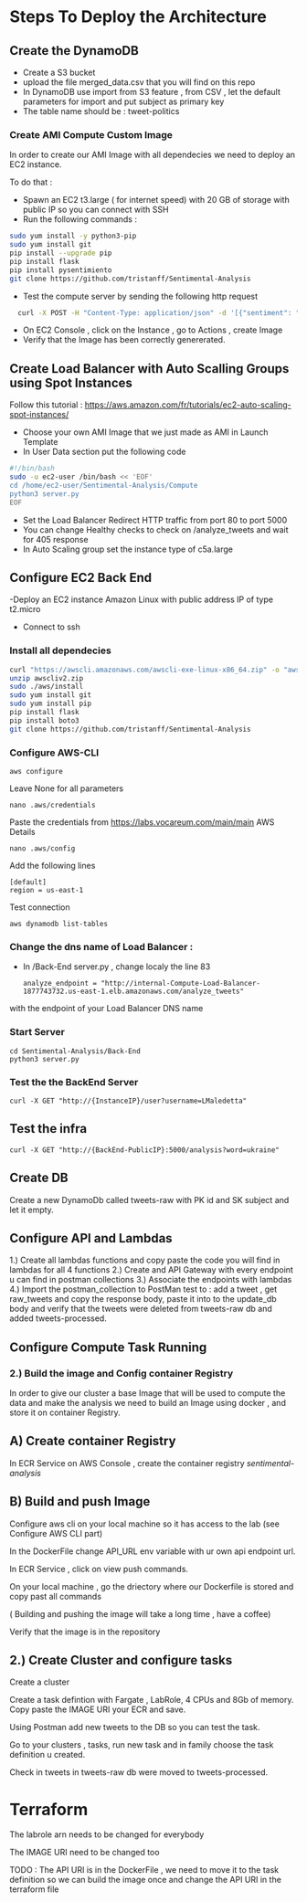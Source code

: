 # Steps To Deploy the Architecture
## Create the DynamoDB
- Create a S3 bucket 
- upload the file merged_data.csv that you will find on this repo
- In DynamoDB use import from S3 feature , from CSV , let the default parameters for import and put subject as primary key
- The table name should be : tweet-politics

### Create AMI Compute Custom Image

In order to create our AMI Image with all dependecies we need to deploy an EC2 instance.

To do that :
- Spawn an EC2 t3.large ( for internet speed) with 20 GB of storage with public IP so you can connect with SSH
- Run the following commands :
```bash
sudo yum install -y python3-pip
sudo yum install git
pip install --upgrade pip
pip install flask
pip install pysentimiento
git clone https://github.com/tristanff/Sentimental-Analysis
```
- Test the compute server by sending the following http request
```bash
  curl -X POST -H "Content-Type: application/json" -d '[{"sentiment": "neutral", "text": "#2Abril Van 37 días de invasión rusa en #Ucrania, 37 días de guerra, destrucción, dolor, desplazados, muerte, y tod… https://t.co/e2DcggQgpL", "user": "PioVona", "subject": "StopTheWar"}, {"sentiment": "positive", "text": "#Anonymous, guys, it would be nice to make the locations of the #Russian #Navy open. How do you like this idea?… https://t.co/Q0AT14BpHx", "user": "ComicsGram", "subject": "russian navy"}, {"sentiment": "negative", "text": "#BREAKING #Anonymous hacks Russian Orthodox Church & Lipetsk Company.\n\n#Russia #RussianArmy\n#RussiaUkraineConflict… https://t.co/VS8LB8j5jx", "user": "Internl_Leaks", "subject": "russianarmy"}]' http://{EC2-PublicIP}:5000/analyze_tweets
```
- On EC2 Console , click on the Instance , go to Actions , create Image
- Verify that the Image has been correctly genererated.
## Create Load Balancer with Auto Scalling Groups using Spot Instances 
Follow this tutorial : https://aws.amazon.com/fr/tutorials/ec2-auto-scaling-spot-instances/
- Choose your own AMI Image that we just made as AMI in Launch Template
- In User Data section put the following code
```bash
#!/bin/bash
sudo -u ec2-user /bin/bash << 'EOF'
cd /home/ec2-user/Sentimental-Analysis/Compute
python3 server.py
EOF
```
- Set the Load Balancer Redirect HTTP traffic from port 80 to port 5000 
- You can change Healthy checks to check on /analyze_tweets and wait for 405 response
- In Auto Scaling group set the instance type of c5a.large




## Configure EC2 Back End
-Deploy an EC2 instance Amazon Linux with public address IP of type t2.micro
- Connect to ssh
### Install all dependecies
```bash
curl "https://awscli.amazonaws.com/awscli-exe-linux-x86_64.zip" -o "awscliv2.zip"
unzip awscliv2.zip
sudo ./aws/install
sudo yum install git
sudo yum install pip
pip install flask
pip install boto3
git clone https://github.com/tristanff/Sentimental-Analysis
```

### Configure AWS-CLI
```
aws configure
```
Leave None for all parameters
```
nano .aws/credentials
```
Paste the credentials from https://labs.vocareum.com/main/main AWS Details
```
nano .aws/config
```
Add the following lines
```
[default]
region = us-east-1
```

Test connection
```
aws dynamodb list-tables
```
### Change the dns name of Load Balancer :
- In /Back-End server.py , change localy the line 83
  ```
  analyze_endpoint = "http://internal-Compute-Load-Balancer-1877743732.us-east-1.elb.amazonaws.com/analyze_tweets"
  ```
with the endpoint of your Load Balancer DNS name
### Start Server
```
cd Sentimental-Analysis/Back-End
python3 server.py
```


### Test the the BackEnd Server
```
curl -X GET "http://{InstanceIP}/user?username=LMaledetta"
```

## Test the infra
```
curl -X GET "http://{BackEnd-PublicIP}:5000/analysis?word=ukraine"
```

## Create DB
Create a new DynamoDb called tweets-raw with PK id and SK subject and let it empty.
## Configure API and Lambdas
1.) Create all lambdas functions and copy paste the code you will find in lambdas for all 4 functions
2.) Create and API Gateway with every endpoint u can find in postman collections
3.) Associate the endpoints with lambdas
4.) Import the postman_collection to PostMan test to : add a tweet , get raw_tweets and copy the response body, paste it into to the update_db body and verify that the tweets were deleted from tweets-raw db and added tweets-processed.

## Configure Compute Task Running

### 2.) Build the image and Config container Registry

In order to give our cluster a base Image that will be used to compute the data and make the analysis we need to build an Image using docker , and store it on container Registry.

## A) Create container Registry

In ECR Service on AWS Console , create the container registry _sentimental-analysis_

## B) Build and push Image 
Configure aws cli on your local machine so it has access to the lab (see Configure AWS CLI part)

In the DockerFile change API_URL env variable with ur own api endpoint url.

In ECR Service , click on view push commands.

On your local machine , go the driectory where our Dockerfile is stored and copy past all commands

( Building and pushing the image will take a long time , have a coffee)

Verify that the image is in the repository

## 2.) Create Cluster and configure tasks 

Create a cluster

Create a task defintion with Fargate , LabRole, 4 CPUs and 8Gb of memory. Copy paste the IMAGE URI your ECR and save.

Using Postman add new tweets to the DB so you can test the task.

Go to your clusters , tasks, run new task and in family choose the task definition u created.

Check in tweets in tweets-raw db were moved to tweets-processed.

# Terraform

The labrole arn needs to be changed for everybody

The IMAGE URI need to be changed too 


TODO : The API URI is in the DockerFile , we need to move it to the task definition so we can build the image once and change the API URI in the terraform file 






